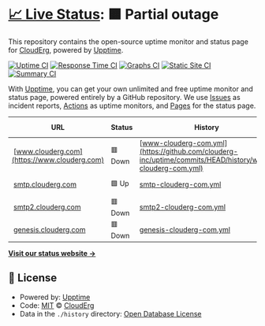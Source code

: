 # [📈 Live Status](https://www.clouderg.com): <!--live status--> **🟧 Partial outage**

This repository contains the open-source uptime monitor and status page for [CloudErg](clouderg.com), powered by [Upptime](https://github.com/upptime/upptime).

[![Uptime CI](https://github.com/clouderg-inc/uptime/workflows/Uptime%20CI/badge.svg)](https://github.com/clouderg-inc/uptime/actions?query=workflow%3A%22Uptime+CI%22)
[![Response Time CI](https://github.com/clouderg-inc/uptime/workflows/Response%20Time%20CI/badge.svg)](https://github.com/clouderg-inc/uptime/actions?query=workflow%3A%22Response+Time+CI%22)
[![Graphs CI](https://github.com/clouderg-inc/uptime/workflows/Graphs%20CI/badge.svg)](https://github.com/clouderg-inc/uptime/actions?query=workflow%3A%22Graphs+CI%22)
[![Static Site CI](https://github.com/clouderg-inc/uptime/workflows/Static%20Site%20CI/badge.svg)](https://github.com/clouderg-inc/uptime/actions?query=workflow%3A%22Static+Site+CI%22)
[![Summary CI](https://github.com/clouderg-inc/uptime/workflows/Summary%20CI/badge.svg)](https://github.com/clouderg-inc/uptime/actions?query=workflow%3A%22Summary+CI%22)

With [Upptime](https://upptime.js.org), you can get your own unlimited and free uptime monitor and status page, powered entirely by a GitHub repository. We use [Issues](https://github.com/clouderg-inc/uptime/issues) as incident reports, [Actions](https://github.com/clouderg-inc/uptime/actions) as uptime monitors, and [Pages](https://www.clouderg.com) for the status page.

<!--start: status pages-->
<!-- This summary is generated by Upptime (https://github.com/upptime/upptime) -->
<!-- Do not edit this manually, your changes will be overwritten -->
<!-- prettier-ignore -->
| URL | Status | History | Response Time | Uptime |
| --- | ------ | ------- | ------------- | ------ |
| <img alt="" src="https://icons.duckduckgo.com/ip3/www.clouderg.com.ico" height="13"> [www.clouderg.com](https://www.clouderg.com) | 🟥 Down | [www-clouderg-com.yml](https://github.com/clouderg-inc/uptime/commits/HEAD/history/www-clouderg-com.yml) | <details><summary><img alt="Response time graph" src="./graphs/www-clouderg-com/response-time-week.png" height="20"> 0ms</summary><br><a href="https://www.clouderg.com/history/www-clouderg-com"><img alt="Response time 0" src="https://img.shields.io/endpoint?url=https%3A%2F%2Fraw.githubusercontent.com%2Fclouderg-inc%2Fuptime%2FHEAD%2Fapi%2Fwww-clouderg-com%2Fresponse-time.json"></a><br><a href="https://www.clouderg.com/history/www-clouderg-com"><img alt="24-hour response time 0" src="https://img.shields.io/endpoint?url=https%3A%2F%2Fraw.githubusercontent.com%2Fclouderg-inc%2Fuptime%2FHEAD%2Fapi%2Fwww-clouderg-com%2Fresponse-time-day.json"></a><br><a href="https://www.clouderg.com/history/www-clouderg-com"><img alt="7-day response time 0" src="https://img.shields.io/endpoint?url=https%3A%2F%2Fraw.githubusercontent.com%2Fclouderg-inc%2Fuptime%2FHEAD%2Fapi%2Fwww-clouderg-com%2Fresponse-time-week.json"></a><br><a href="https://www.clouderg.com/history/www-clouderg-com"><img alt="30-day response time 0" src="https://img.shields.io/endpoint?url=https%3A%2F%2Fraw.githubusercontent.com%2Fclouderg-inc%2Fuptime%2FHEAD%2Fapi%2Fwww-clouderg-com%2Fresponse-time-month.json"></a><br><a href="https://www.clouderg.com/history/www-clouderg-com"><img alt="1-year response time 0" src="https://img.shields.io/endpoint?url=https%3A%2F%2Fraw.githubusercontent.com%2Fclouderg-inc%2Fuptime%2FHEAD%2Fapi%2Fwww-clouderg-com%2Fresponse-time-year.json"></a></details> | <details><summary><a href="https://www.clouderg.com/history/www-clouderg-com">0.00%</a></summary><a href="https://www.clouderg.com/history/www-clouderg-com"><img alt="All-time uptime 0.00%" src="https://img.shields.io/endpoint?url=https%3A%2F%2Fraw.githubusercontent.com%2Fclouderg-inc%2Fuptime%2FHEAD%2Fapi%2Fwww-clouderg-com%2Fuptime.json"></a><br><a href="https://www.clouderg.com/history/www-clouderg-com"><img alt="24-hour uptime 0.00%" src="https://img.shields.io/endpoint?url=https%3A%2F%2Fraw.githubusercontent.com%2Fclouderg-inc%2Fuptime%2FHEAD%2Fapi%2Fwww-clouderg-com%2Fuptime-day.json"></a><br><a href="https://www.clouderg.com/history/www-clouderg-com"><img alt="7-day uptime 0.00%" src="https://img.shields.io/endpoint?url=https%3A%2F%2Fraw.githubusercontent.com%2Fclouderg-inc%2Fuptime%2FHEAD%2Fapi%2Fwww-clouderg-com%2Fuptime-week.json"></a><br><a href="https://www.clouderg.com/history/www-clouderg-com"><img alt="30-day uptime 1.38%" src="https://img.shields.io/endpoint?url=https%3A%2F%2Fraw.githubusercontent.com%2Fclouderg-inc%2Fuptime%2FHEAD%2Fapi%2Fwww-clouderg-com%2Fuptime-month.json"></a><br><a href="https://www.clouderg.com/history/www-clouderg-com"><img alt="1-year uptime 0.00%" src="https://img.shields.io/endpoint?url=https%3A%2F%2Fraw.githubusercontent.com%2Fclouderg-inc%2Fuptime%2FHEAD%2Fapi%2Fwww-clouderg-com%2Fuptime-year.json"></a></details>
| <img alt="" src="https://icons.duckduckgo.com/ip3/smtp.clouderg.com.ico" height="13"> [smtp.clouderg.com](https://smtp.clouderg.com) | 🟩 Up | [smtp-clouderg-com.yml](https://github.com/clouderg-inc/uptime/commits/HEAD/history/smtp-clouderg-com.yml) | <details><summary><img alt="Response time graph" src="./graphs/smtp-clouderg-com/response-time-week.png" height="20"> 177ms</summary><br><a href="https://www.clouderg.com/history/smtp-clouderg-com"><img alt="Response time 350" src="https://img.shields.io/endpoint?url=https%3A%2F%2Fraw.githubusercontent.com%2Fclouderg-inc%2Fuptime%2FHEAD%2Fapi%2Fsmtp-clouderg-com%2Fresponse-time.json"></a><br><a href="https://www.clouderg.com/history/smtp-clouderg-com"><img alt="24-hour response time 117" src="https://img.shields.io/endpoint?url=https%3A%2F%2Fraw.githubusercontent.com%2Fclouderg-inc%2Fuptime%2FHEAD%2Fapi%2Fsmtp-clouderg-com%2Fresponse-time-day.json"></a><br><a href="https://www.clouderg.com/history/smtp-clouderg-com"><img alt="7-day response time 177" src="https://img.shields.io/endpoint?url=https%3A%2F%2Fraw.githubusercontent.com%2Fclouderg-inc%2Fuptime%2FHEAD%2Fapi%2Fsmtp-clouderg-com%2Fresponse-time-week.json"></a><br><a href="https://www.clouderg.com/history/smtp-clouderg-com"><img alt="30-day response time 209" src="https://img.shields.io/endpoint?url=https%3A%2F%2Fraw.githubusercontent.com%2Fclouderg-inc%2Fuptime%2FHEAD%2Fapi%2Fsmtp-clouderg-com%2Fresponse-time-month.json"></a><br><a href="https://www.clouderg.com/history/smtp-clouderg-com"><img alt="1-year response time 399" src="https://img.shields.io/endpoint?url=https%3A%2F%2Fraw.githubusercontent.com%2Fclouderg-inc%2Fuptime%2FHEAD%2Fapi%2Fsmtp-clouderg-com%2Fresponse-time-year.json"></a></details> | <details><summary><a href="https://www.clouderg.com/history/smtp-clouderg-com">100.00%</a></summary><a href="https://www.clouderg.com/history/smtp-clouderg-com"><img alt="All-time uptime 80.24%" src="https://img.shields.io/endpoint?url=https%3A%2F%2Fraw.githubusercontent.com%2Fclouderg-inc%2Fuptime%2FHEAD%2Fapi%2Fsmtp-clouderg-com%2Fuptime.json"></a><br><a href="https://www.clouderg.com/history/smtp-clouderg-com"><img alt="24-hour uptime 100.00%" src="https://img.shields.io/endpoint?url=https%3A%2F%2Fraw.githubusercontent.com%2Fclouderg-inc%2Fuptime%2FHEAD%2Fapi%2Fsmtp-clouderg-com%2Fuptime-day.json"></a><br><a href="https://www.clouderg.com/history/smtp-clouderg-com"><img alt="7-day uptime 100.00%" src="https://img.shields.io/endpoint?url=https%3A%2F%2Fraw.githubusercontent.com%2Fclouderg-inc%2Fuptime%2FHEAD%2Fapi%2Fsmtp-clouderg-com%2Fuptime-week.json"></a><br><a href="https://www.clouderg.com/history/smtp-clouderg-com"><img alt="30-day uptime 100.00%" src="https://img.shields.io/endpoint?url=https%3A%2F%2Fraw.githubusercontent.com%2Fclouderg-inc%2Fuptime%2FHEAD%2Fapi%2Fsmtp-clouderg-com%2Fuptime-month.json"></a><br><a href="https://www.clouderg.com/history/smtp-clouderg-com"><img alt="1-year uptime 78.97%" src="https://img.shields.io/endpoint?url=https%3A%2F%2Fraw.githubusercontent.com%2Fclouderg-inc%2Fuptime%2FHEAD%2Fapi%2Fsmtp-clouderg-com%2Fuptime-year.json"></a></details>
| <img alt="" src="https://icons.duckduckgo.com/ip3/smtp2.clouderg.com.ico" height="13"> [smtp2.clouderg.com](https://smtp2.clouderg.com) | 🟥 Down | [smtp2-clouderg-com.yml](https://github.com/clouderg-inc/uptime/commits/HEAD/history/smtp2-clouderg-com.yml) | <details><summary><img alt="Response time graph" src="./graphs/smtp2-clouderg-com/response-time-week.png" height="20"> 0ms</summary><br><a href="https://www.clouderg.com/history/smtp2-clouderg-com"><img alt="Response time 1469" src="https://img.shields.io/endpoint?url=https%3A%2F%2Fraw.githubusercontent.com%2Fclouderg-inc%2Fuptime%2FHEAD%2Fapi%2Fsmtp2-clouderg-com%2Fresponse-time.json"></a><br><a href="https://www.clouderg.com/history/smtp2-clouderg-com"><img alt="24-hour response time 0" src="https://img.shields.io/endpoint?url=https%3A%2F%2Fraw.githubusercontent.com%2Fclouderg-inc%2Fuptime%2FHEAD%2Fapi%2Fsmtp2-clouderg-com%2Fresponse-time-day.json"></a><br><a href="https://www.clouderg.com/history/smtp2-clouderg-com"><img alt="7-day response time 0" src="https://img.shields.io/endpoint?url=https%3A%2F%2Fraw.githubusercontent.com%2Fclouderg-inc%2Fuptime%2FHEAD%2Fapi%2Fsmtp2-clouderg-com%2Fresponse-time-week.json"></a><br><a href="https://www.clouderg.com/history/smtp2-clouderg-com"><img alt="30-day response time 0" src="https://img.shields.io/endpoint?url=https%3A%2F%2Fraw.githubusercontent.com%2Fclouderg-inc%2Fuptime%2FHEAD%2Fapi%2Fsmtp2-clouderg-com%2Fresponse-time-month.json"></a><br><a href="https://www.clouderg.com/history/smtp2-clouderg-com"><img alt="1-year response time 1829" src="https://img.shields.io/endpoint?url=https%3A%2F%2Fraw.githubusercontent.com%2Fclouderg-inc%2Fuptime%2FHEAD%2Fapi%2Fsmtp2-clouderg-com%2Fresponse-time-year.json"></a></details> | <details><summary><a href="https://www.clouderg.com/history/smtp2-clouderg-com">0.00%</a></summary><a href="https://www.clouderg.com/history/smtp2-clouderg-com"><img alt="All-time uptime 70.72%" src="https://img.shields.io/endpoint?url=https%3A%2F%2Fraw.githubusercontent.com%2Fclouderg-inc%2Fuptime%2FHEAD%2Fapi%2Fsmtp2-clouderg-com%2Fuptime.json"></a><br><a href="https://www.clouderg.com/history/smtp2-clouderg-com"><img alt="24-hour uptime 0.00%" src="https://img.shields.io/endpoint?url=https%3A%2F%2Fraw.githubusercontent.com%2Fclouderg-inc%2Fuptime%2FHEAD%2Fapi%2Fsmtp2-clouderg-com%2Fuptime-day.json"></a><br><a href="https://www.clouderg.com/history/smtp2-clouderg-com"><img alt="7-day uptime 0.00%" src="https://img.shields.io/endpoint?url=https%3A%2F%2Fraw.githubusercontent.com%2Fclouderg-inc%2Fuptime%2FHEAD%2Fapi%2Fsmtp2-clouderg-com%2Fuptime-week.json"></a><br><a href="https://www.clouderg.com/history/smtp2-clouderg-com"><img alt="30-day uptime 1.38%" src="https://img.shields.io/endpoint?url=https%3A%2F%2Fraw.githubusercontent.com%2Fclouderg-inc%2Fuptime%2FHEAD%2Fapi%2Fsmtp2-clouderg-com%2Fuptime-month.json"></a><br><a href="https://www.clouderg.com/history/smtp2-clouderg-com"><img alt="1-year uptime 80.17%" src="https://img.shields.io/endpoint?url=https%3A%2F%2Fraw.githubusercontent.com%2Fclouderg-inc%2Fuptime%2FHEAD%2Fapi%2Fsmtp2-clouderg-com%2Fuptime-year.json"></a></details>
| <img alt="" src="https://icons.duckduckgo.com/ip3/genesis.clouderg.com.ico" height="13"> [genesis.clouderg.com](https://genesis.clouderg.com) | 🟥 Down | [genesis-clouderg-com.yml](https://github.com/clouderg-inc/uptime/commits/HEAD/history/genesis-clouderg-com.yml) | <details><summary><img alt="Response time graph" src="./graphs/genesis-clouderg-com/response-time-week.png" height="20"> 0ms</summary><br><a href="https://www.clouderg.com/history/genesis-clouderg-com"><img alt="Response time 0" src="https://img.shields.io/endpoint?url=https%3A%2F%2Fraw.githubusercontent.com%2Fclouderg-inc%2Fuptime%2FHEAD%2Fapi%2Fgenesis-clouderg-com%2Fresponse-time.json"></a><br><a href="https://www.clouderg.com/history/genesis-clouderg-com"><img alt="24-hour response time 0" src="https://img.shields.io/endpoint?url=https%3A%2F%2Fraw.githubusercontent.com%2Fclouderg-inc%2Fuptime%2FHEAD%2Fapi%2Fgenesis-clouderg-com%2Fresponse-time-day.json"></a><br><a href="https://www.clouderg.com/history/genesis-clouderg-com"><img alt="7-day response time 0" src="https://img.shields.io/endpoint?url=https%3A%2F%2Fraw.githubusercontent.com%2Fclouderg-inc%2Fuptime%2FHEAD%2Fapi%2Fgenesis-clouderg-com%2Fresponse-time-week.json"></a><br><a href="https://www.clouderg.com/history/genesis-clouderg-com"><img alt="30-day response time 0" src="https://img.shields.io/endpoint?url=https%3A%2F%2Fraw.githubusercontent.com%2Fclouderg-inc%2Fuptime%2FHEAD%2Fapi%2Fgenesis-clouderg-com%2Fresponse-time-month.json"></a><br><a href="https://www.clouderg.com/history/genesis-clouderg-com"><img alt="1-year response time 0" src="https://img.shields.io/endpoint?url=https%3A%2F%2Fraw.githubusercontent.com%2Fclouderg-inc%2Fuptime%2FHEAD%2Fapi%2Fgenesis-clouderg-com%2Fresponse-time-year.json"></a></details> | <details><summary><a href="https://www.clouderg.com/history/genesis-clouderg-com">0.00%</a></summary><a href="https://www.clouderg.com/history/genesis-clouderg-com"><img alt="All-time uptime 2.80%" src="https://img.shields.io/endpoint?url=https%3A%2F%2Fraw.githubusercontent.com%2Fclouderg-inc%2Fuptime%2FHEAD%2Fapi%2Fgenesis-clouderg-com%2Fuptime.json"></a><br><a href="https://www.clouderg.com/history/genesis-clouderg-com"><img alt="24-hour uptime 0.00%" src="https://img.shields.io/endpoint?url=https%3A%2F%2Fraw.githubusercontent.com%2Fclouderg-inc%2Fuptime%2FHEAD%2Fapi%2Fgenesis-clouderg-com%2Fuptime-day.json"></a><br><a href="https://www.clouderg.com/history/genesis-clouderg-com"><img alt="7-day uptime 0.00%" src="https://img.shields.io/endpoint?url=https%3A%2F%2Fraw.githubusercontent.com%2Fclouderg-inc%2Fuptime%2FHEAD%2Fapi%2Fgenesis-clouderg-com%2Fuptime-week.json"></a><br><a href="https://www.clouderg.com/history/genesis-clouderg-com"><img alt="30-day uptime 1.38%" src="https://img.shields.io/endpoint?url=https%3A%2F%2Fraw.githubusercontent.com%2Fclouderg-inc%2Fuptime%2FHEAD%2Fapi%2Fgenesis-clouderg-com%2Fuptime-month.json"></a><br><a href="https://www.clouderg.com/history/genesis-clouderg-com"><img alt="1-year uptime 0.00%" src="https://img.shields.io/endpoint?url=https%3A%2F%2Fraw.githubusercontent.com%2Fclouderg-inc%2Fuptime%2FHEAD%2Fapi%2Fgenesis-clouderg-com%2Fuptime-year.json"></a></details>

<!--end: status pages-->

[**Visit our status website →**](https://www.clouderg.com)

## 📄 License

- Powered by: [Upptime](https://github.com/upptime/upptime)
- Code: [MIT](./LICENSE) © [CloudErg](clouderg.com)
- Data in the `./history` directory: [Open Database License](https://opendatacommons.org/licenses/odbl/1-0/)
